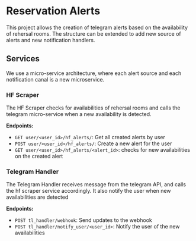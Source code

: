 # Reservation Alerts

This project allows the creation of telegram alerts based on the availability of rehersal rooms. The structure can be
extended to add new source of alerts and new notification handlers.

## Services

We use a micro-service architecture, where each alert source and each notification canal is a new microservice.

### HF Scraper

The HF Scraper checks for availabilities of rehersal rooms and calls the telegram micro-service when a new availability
is detected.

**Endpoints:**
- `GET user/<user_id>/hf_alerts/`: Get all created alerts by user
- `POST user/<user_id>/hf_alerts/`: Create a new alert for the user
- `GET user/<user_id>/hf_alerts/<alert_id>`: checks for new availabilities on the created alert

### Telegram Handler

The Telegram Handler receives message from the telegram API, and calls the hf scraper service accordingly. It also
notify the user when new availabilities are detected

**Endpoints:**
- `POST tl_handler/webhook`: Send updates to the webhook
- `POST tl_handler/notify_user/<user_id>`: Notify the user of the new availabilities 